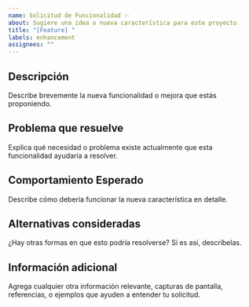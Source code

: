 ```yaml
---
name: Solicitud de Funcionalidad ✨
about: Sugiere una idea o nueva característica para este proyecto
title: "[Feature] "
labels: enhancement
assignees: ""
---
```


## Descripción

Describe brevemente la nueva funcionalidad o mejora que estás proponiendo.

## Problema que resuelve

Explica qué necesidad o problema existe actualmente que esta funcionalidad ayudaría a resolver.

## Comportamiento Esperado

Describe cómo debería funcionar la nueva característica en detalle.

## Alternativas consideradas

¿Hay otras formas en que esto podría resolverse? Si es así, descríbelas.

## Información adicional

Agrega cualquier otra información relevante, capturas de pantalla, referencias, o ejemplos que ayuden a entender tu solicitud.
